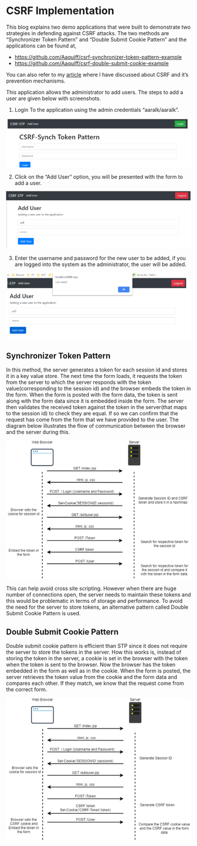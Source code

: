 # CSRF Implementation

This blog explains two demo applications that were built to demonstrate two strategies in defending against CSRF attacks. The two methods are “Synchronizer Token Pattern” and “Double Submit Cookie Pattern” and the applications can be found at,

- https://github.com/Aaquiff/csrf-synchronizer-token-pattern-example
- https://github.com/Aaquiff/csrf-double-submit-cookie-example

You can also refer to my [article](../cross-site-request-forgery/Readme.md) where I have discussed about CSRF and it’s 
prevention mechanisms.

This application allows the administrator to add users. The steps to add a user are given below with screenshots.

1. Login To the application using the admin credentials “aaralk/aaralk”.  

![capture.png](capture.png "capture.png")

2. Click on the “Add User” option, you will be presented with the form to add a user.

![capture1.png](capture1.png "capture1.png")

3. Enter the username and password for the new user to be added, if you are logged into the system as the administrator, the user will be added.

![capture2.png](capture2.png "capture2.png")

## Synchronizer Token Pattern

In this method, the server generates a token for each session id and stores it in a key value store. The next time the form loads, it requests the token from the server to which the server responds with the token value(corresponding to the session id) and the browser embeds the token in the form. When the form is posted with the form data, the token is sent along with the form data since it is embedded inside the form. The server then validates the received token against the token in the server(that maps to the session id) to check they are equal. If so we can confirm that the request has come from the form that we have provided to the user. The diagram below illustrates the flow of communication between the browser and the server during this.

![stp.png](stp.png "stp.png")

This can help avoid cross site scripting. However when there are huge number of connections open, the server needs to maintain these tokens and this would be problematic in terms of storage and performance. To avoid the need for the server to store tokens, an alternative pattern called Double Submit Cookie Pattern is used.

## Double Submit Cookie Pattern

Double submit cookie pattern is efficient than STP since it does not require the server to store the tokens in the server. How this works is, instead of storing the token in the server, a cookie is set in the browser with the token when the token is sent to the browser. Now the browser has the token embedded in the form as well as in the cookie. When the form is posted, the server retrieves the token value from the cookie and the form data and compares each other. If they match, we know that the request come from the correct form.

![dscp.png](dscp.png "dscp.png")

